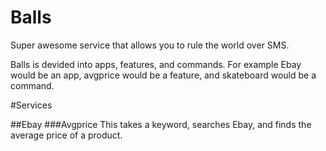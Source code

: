 Balls
=====

Super awesome service that allows you to rule the world over SMS.

Balls is devided into apps, features, and commands. For example Ebay would be an app, avgprice would be a feature, and skateboard would be a command.

#Services

##Ebay
###Avgprice
This takes a keyword, searches Ebay, and finds the average price of a product.

